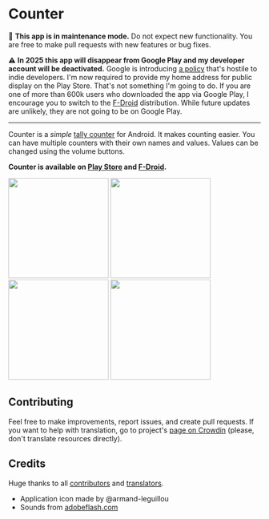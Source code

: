 # Counter

🚧 **This app is in maintenance mode.** Do not expect new functionality. You are free to make pull
requests with new features or bug fixes.

⚠️ **In 2025 this app will disappear from Google Play and my developer account will be deactivated.**
Google is introducing [a policy](https://android-developers.googleblog.com/2023/07/boosting-trust-and-transparency-in-google-play.html)
that's hostile to indie developers. I'm now required to provide my home address for public display
on the Play Store. That's not something I'm going to do. If you are one of more than 600k users
who downloaded the app via Google Play, I encourage you to switch to the [F-Droid](https://f-droid.org/repository/browse/?fdid=me.tsukanov.counter)
distribution. While future updates are unlikely, they are not going to be on Google Play.

---

Counter is a *simple* [tally counter](https://en.wikipedia.org/wiki/Tally_counter) for Android. It
makes counting easier. You can have multiple counters with their own names and values. Values can be
changed using the volume buttons.

**Counter is available on [Play Store](https://play.google.com/store/apps/details?id=me.tsukanov.counter)
and [F-Droid](https://f-droid.org/repository/browse/?fdid=me.tsukanov.counter).**

<img src="https://github.com/gentlecat/counter/assets/460525/178e5186-ac3c-4b0d-b858-d8916b47c7f3" width="200" />
<img src="https://github.com/gentlecat/counter/assets/460525/ca6e029a-3418-40e7-92a3-90c6449e9142" width="200" />
<img src="https://github.com/gentlecat/counter/assets/460525/f39d141b-ca4c-4fe3-86db-2fdd74b9e2fb" width="200" />
<img src="https://github.com/gentlecat/counter/assets/460525/7b44a0c5-6242-4aa7-8c8f-26db8fc2b5df" width="200" />

## Contributing

Feel free to make improvements, report issues, and create pull requests. If you want to help with
translation, go to project's [page on Crowdin](http://crowdin.net/project/simple-counter) (please,
don't translate resources directly).

## Credits

Huge thanks to all [contributors](https://github.com/gentlecat/counter/contributors)
and [translators](https://crowdin.net/project/simple-counter).

* Application icon made by @armand-leguillou
* Sounds from [adobeflash.com](https://www.adobeflash.com/download/sounds/clicks/)
